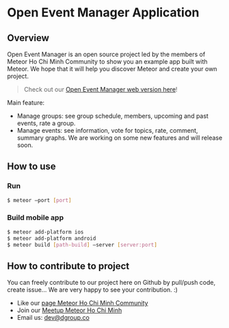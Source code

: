 # Open Event Manager Application
## Overview
Open Event Manager is an open source project led by the members of Meteor Ho Chi Minh Community to show you an example app built with Meteor. We hope that it will help you discover Meteor and create your own project.
> Check out our [Open Event Manager web version here][web]!

Main feature:
- Manage groups: see group schedule, members, upcoming and past events, rate a group.
- Manage events: see information, vote for topics, rate, comment, summary graphs.
We are working on some new features and will release soon. 

## How to use
### Run
```sh
$ meteor —port [port]
```
### Build mobile app
```sh
$ meteor add-platform ios
$ meteor add-platform android
$ meteor build [path-build] —server [server:port]
```
## How to contribute to project
You can freely contribute to our project here on Github by pull/push code, create issue... We are very happy to see your contribution. :)
- Like our [page Meteor Ho Chi Minh Community][fb]
- Join our [Meetup Meteor Ho Chi Minh][meetup]
- Email us: dev@dgroup.co

[//]: # (These are reference links used in the body of this note and get stripped out when the markdown processor does its job.)

[web]: <http://meetup.designveloper.com/>
[fb]: <https://www.facebook.com/meteorhcmc/>
[meetup]: <http://www.meetup.com/meteor_ho_chi_minh/>
